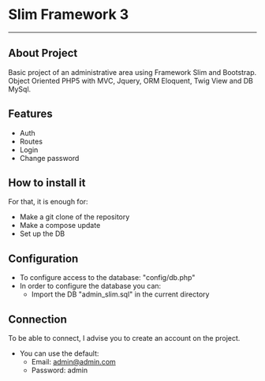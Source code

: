 # Slim Framework 3
------------------------

## About Project
Basic project of an administrative area using Framework Slim and Bootstrap.
Object Oriented PHP5 with MVC, Jquery, ORM Eloquent, Twig View and DB MySql.

## Features
- Auth
- Routes
- Login
- Change password

## How to install it
For that, it is enough for:
- Make a git clone of the repository
- Make a compose update
- Set up the DB

## Configuration
- To configure access to the database: "config/db.php"
- In order to configure the database you can:
    - Import the DB "admin_slim.sql" in the current directory

## Connection
To be able to connect, I advise you to create an account on the project.
- You can use the default:
    - Email: admin@admin.com
    - Password: admin
